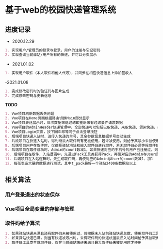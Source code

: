 # 基于web的校园快递管理系统
## 进度记录
- 2020.12.29<br>
```markdown
1. 实现用户/管理员的登录与登录，用户的注册与忘记密码
2. 实现查询当前驿站/用户所有的快递，并可以分页展示
```
- 2021.01.02<br>
```markdown
1. 实现用户取件（本人取件和他人代取），并同步在相应快递信息上添加签收人
```
-2021.01.08<br>
```markdown
1. 完成修改密码时的验证码与图片生成
2. 完成修改密码与更新信息
```
__TODO__
```markdown
1. Vue项目刷新数据丢失问题
2. Vue项目在Home页面根据路由切换Main部分显示
3. Vue项目表格展示时，每次数据筛选过滤即重新带有过滤条件请求数据
4. Vue项目的AdminHeader快递管理中，全部快递可以包括已取快递、未取快递、货架快递，并根据数据过滤筛选查看
5. Vue项目Login页面，按下回车即等同于点击登录按钮
6. 后端项目快递入站时，进传入快递的单号，其余参数信息根据单号自动生成
7. 后段项目在快递入站时，得判断最大取件码有无被使用，若未被使用，则给予其最小未被使用取件码；否则不给予其取件码，并使其状态为未有取件码
8. 后端项目用户在取件时，仅选择驿站地址和输入取件码进行取件，若无取件码必须等候取件码生成或者联系驿站管理员进行取件
9. 后端项目在取件成功时，Admin的count数减1，如果快递对应的手机号的用户已注册过，则对应的User的count数减1；如果是入站，则对应的count数都加1
10. 后端项目在取件、入站逻辑中，先通过Pack工具类获得Pack，再使对应的Admin与User的count数减1、加1
11. 后端项目在入站逻辑时，先生成取件码，再使对应的Admin与User的count数减1、加1
12. 每张表造大量的数据进行测试，其中t_pack最好一个驿站2400条数据及以上
```

## 相关算法
### 用户登录退出的状态保存
### Vue项目全局变量的存储与管理
### 取件码给予算法
```markdown
1. 如果驿站快递未满且还有取件码未被使用过，则根据未入站前驿站快递总数，使用取件码工具类生成的取件码，给予新入站的快递
2. 如果驿站快递已满，则当有快递被取出时，未有取件码的快递根据最旧入站时间给予其被取出的快递释放的取件码
3. 取件码工具类生成取件码，仅在当前驿站快递未满且最大取件码未被使用时才使用
```